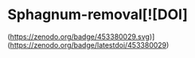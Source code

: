 # Sphagnum-removal[![DOI]
(https://zenodo.org/badge/453380029.svg)](https://zenodo.org/badge/latestdoi/453380029)

